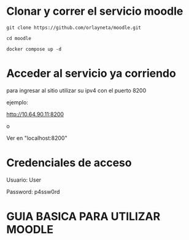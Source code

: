 # Clonar y correr el servicio moodle

`git clone https://github.com/orlayneta/moodle.git`

`cd moodle`

`docker compose up -d`

# Acceder al servicio ya corriendo

para ingresar al sitio utilizar su ipv4 con el puerto 8200

ejemplo:

http://10.64.90.11:8200

o

Ver en "localhost:8200"


# Credenciales de acceso


Usuario: User

Password: p4ssw0rd

# GUIA BASICA PARA UTILIZAR MOODLE




